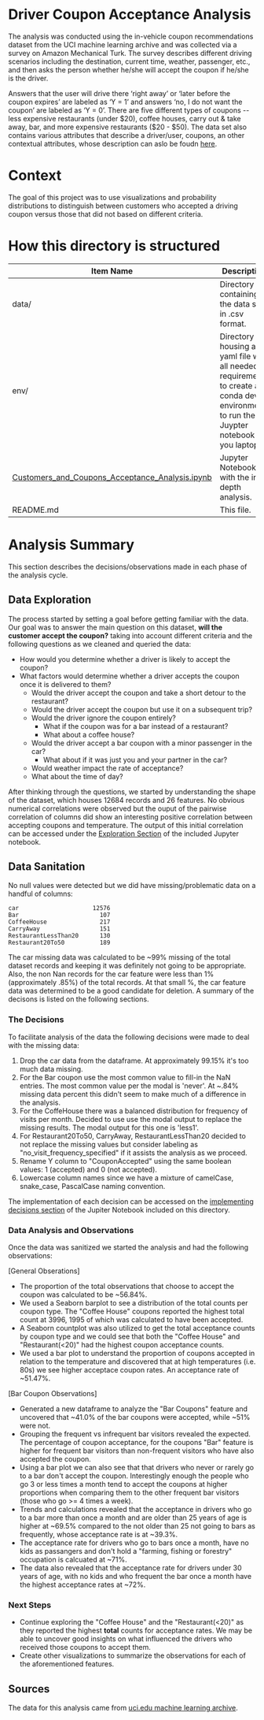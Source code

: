 # Driver Coupon Acceptance Analysis
The analysis was conducted using the in-vehicle coupon recommendations dataset from the UCI machine learning archive and was collected via a survey on Amazon Mechanical Turk. The survey describes different driving scenarios including the destination, current time, weather, passenger, etc., and then asks the person whether he/she will accept the coupon if he/she is the driver. 

Answers that the user will drive there ‘right away’ or ‘later before the coupon expires’ are labeled as ‘Y = 1’ and answers ‘no, I do not want the coupon’ are labeled as ‘Y = 0’. There are five different types of coupons -- less expensive restaurants (under $20), coffee houses, carry out & take away, bar, and more expensive restaurants ($20 - $50). The data set also contains various attributes that describe a driver/user, coupons, an other contextual attributes, whose description can aslo be foudn [here](https://archive.ics.uci.edu/ml/datasets/in-vehicle+coupon+recommendation#).


# Context
The goal of this project was to use visualizations and probability distributions to distinguish between customers who accepted a driving coupon versus those that did not based on different criteria.


# How this directory is structured 

| Item Name     | Description   |
| ------------- | ------------- |
| data/         | Directory containing the data set in .csv format. |
| env/          | Directory housing a yaml file with all needed requirements to create a conda dev environment to run the Juypter notebook in you laptop. |
| [Customers_and_Coupons_Acceptance_Analysis.ipynb](https://github.com/leonyi/zero-to-mlai-mastery/blob/main/practical-application-5-1-coupon-acceptace-analysis/Customers_and_Coupons_Acceptance_Analysis.ipynb)       | Jupyter Notebook with the in-depth analysis. |
| README.md     | This file. |

# Analysis Summary
This section describes the decisions/observations made in each phase of the analysis cycle.

## Data Exploration
The process started by setting a goal before getting familiar with the data. Our goal was to answer the main question on this dataset, **will the customer accept the coupon?** taking into account different criteria and the following questions as we cleaned and queried the data:

* How would you determine whether a driver is likely to accept the coupon?
* What factors would determine whether a driver accepts the coupon once it is delivered to them?
    * Would the driver accept the coupon and take a short detour to the restaurant?
    * Would the driver accept the coupon but use it on a subsequent trip?
    * Would the driver ignore the coupon entirely?
        * What if the coupon was for a bar instead of a restaurant?
        * What about a coffee house?
    * Would the driver accept a bar coupon with a minor passenger in the car?
        * What about if it was just you and your partner in the car?
    * Would weather impact the rate of acceptance?
    * What about the time of day?

After thinking through the questions, we started by understanding the shape of the dataset, which houses 12684 records and 26 features. No obvious numerical correlations were observed but the ouput of the pairwise correlation of columns did show an interesting positive correlation between accepting coupons and temperature. The output of this initial correlation can be accessed under the [Exploration Section](http://localhost:8888/notebooks/Customers_and_Coupons_Acceptance_Analysis.ipynb#Data-Exploration) of the included Jupyter notebook.

## Data Sanitation
No null values were detected but we did have missing/problematic data on a handful of columns:
```
car                     12576
Bar                       107
CoffeeHouse               217
CarryAway                 151
RestaurantLessThan20      130
Restaurant20To50          189
```
The car missing data was calculated to be ~99% missing of the total dataset records and keeping it was definitely not going to be appropriate. Also, the non Nan records for the car feature were less than 1% (approximately .85%) of the total records. At that small %, the car feature data was determined to be a good candidate for deletion. A summary of the decisons is listed on the following sections.

### The Decisions
To facilitate analysis of the data the following decisions were made to deal with the missing data:

1. Drop the car data from the dataframe. At approximately 99.15% it's too much data missing.
2. For the Bar coupon use the most common value to fill-in the NaN entries. The most common value per the modal is 'never'. At ~.84% missing data percent this didn't seem to make much of a difference in the analysis.
3. For the CoffeHouse there was a balanced distribution for frequency of visits per month. Decided to use use the modal output to replace the missing results. The modal output for this one is 'less1'.
4. For Restaurant20To50, CarryAway, RestaurantLessThan20 decided to not replace the missing values but consider labeling as "no_visit_frequency_specified" if it assists the analysis as we proceed.
5. Rename Y column to "CouponAccepted" using the same boolean values: 1 (accepted) and 0 (not accepted).
6. Lowercase column names since we have a mixture of camelCase, snake_case, PascalCase naming convention.

The implementation of each decision can be accessed on the [implementing decisions section](http://localhost:8888/notebooks/Customers_and_Coupons_Acceptance_Analysis.ipynb#Implementing-the-decisions) of the Jupiter Notebook included on this directory.

### Data Analysis and Observations
Once the data was sanitized we started the analysis and had the following observations:

[General Obserations]
* The proportion of the total observations that choose to accept the coupon was calculated to be ~56.84%. 
* We used a Seaborn barplot to see a distribution of the total counts per coupon type. The "Coffee House" coupons reported the highest total count at 3996, 1995 of which was calculated to have been accepted.
* A Seaborn countplot was also utilized to get the total acceptance counts by coupon type and we could see that both the "Coffee House" and "Restaurant(<20)" had the highest coupon acceptance counts.
* We used a bar plot to understand the proportion of coupons accepted in relation to the temperature and discovered that at high temperatures (i.e. 80s) we see higher acceptace coupon rates. An acceptance rate of ~51.47%.

[Bar Coupon Observations]
* Generated a new dataframe to analyze the "Bar Coupons" feature and uncovered that ~41.0% of the bar coupons were accepted, while ~51% were not.
* Grouping the frequent vs infrequent bar visitors revealed the expected. The percentage of coupon acceptance, for the coupons "Bar" feature is higher for frequent bar visitors than non-frequent visitors who have also accepted the coupon.
*  Using a bar plot we can also see that that drivers who never or rarely go to a bar don't accept the coupon. Interestingly enough the people who go 3 or less times a month tend to accept the coupons at higher proportions when comparing them to the other frequent bar visitors (those who go >= 4 times a week). 
* Trends and calculations revealed that the acceptance in drivers who go to a bar more than once a month and are older than 25 years of age is higher at ~69.5% compared to the not older than 25 not going to bars as frequently, whose acceptance rate is at ~39.3%.
* The acceptance rate for drivers who go to bars once a month, have no kids as passangers and don't hold a "farming, fishing or forestry" occupation is calcuated at ~71%.
* The data also revealed that the acceptance rate for drivers under 30 years of age, with no kids and who frequent the bar once a month have the highest acceptance rates at ~72%.


### Next Steps
* Continue exploring the "Coffee House" and the "Restaurant(<20)" as they reported the highest **total** counts for acceptance rates. We may be able to uncover good insights on what influenced the drivers who received those coupons to accept them.
* Create other visualizations to summarize the observations for each of the aforementioned features.



## Sources 
The data for this analysis came from [uci.edu machine learning archive](https://archive.ics.uci.edu/ml/datasets/in-vehicle+coupon+recommendation#).

